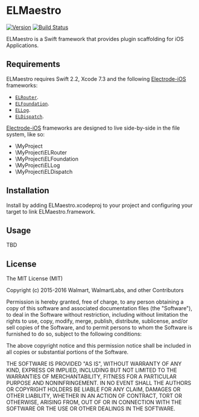 # ELMaestro 

[![Version](https://img.shields.io/badge/version-v1.1.2-blue.svg)](https://github.com/Electrode-iOS/ELMaestro/releases/latest)
[![Build Status](https://travis-ci.org/Electrode-iOS/ELMaestro.svg?branch=master)](https://travis-ci.org/Electrode-iOS/ELMaestro)

ELMaestro is a Swift framework that provides plugin scaffolding for iOS Applications.

## Requirements

ELMaestro requires Swift 2.2, Xcode 7.3 and the following [Electrode-iOS](https://github.com/Electrode-iOS/) frameworks:

- [`ELRouter`](https://github.com/Electrode-iOS/ELRouter).
- [`ELFoundation`](https://github.com/Electrode-iOS/ELFoundation).
- [`ELLog`](https://github.com/Electrode-iOS/ELLog).
- [`ELDispatch`](https://github.com/Electrode-iOS/ELDispatch).

[Electrode-iOS](https://github.com/Electrode-iOS/) frameworks are designed to live side-by-side in the file system, like so:

* \MyProject
* \MyProject\ELRouter
* \MyProject\ELFoundation
* \MyProject\ELLog
* \MyProject\ELDispatch

## Installation

Install by adding ELMaestro.xcodeproj to your project and configuring your target to link ELMaestro.framework.

## Usage

TBD

## License

The MIT License (MIT)

Copyright (c) 2015-2016 Walmart, WalmartLabs, and other Contributors

Permission is hereby granted, free of charge, to any person obtaining a copy
of this software and associated documentation files (the "Software"), to deal
in the Software without restriction, including without limitation the rights
to use, copy, modify, merge, publish, distribute, sublicense, and/or sell
copies of the Software, and to permit persons to whom the Software is
furnished to do so, subject to the following conditions:

The above copyright notice and this permission notice shall be included in all
copies or substantial portions of the Software.

THE SOFTWARE IS PROVIDED "AS IS", WITHOUT WARRANTY OF ANY KIND, EXPRESS OR
IMPLIED, INCLUDING BUT NOT LIMITED TO THE WARRANTIES OF MERCHANTABILITY,
FITNESS FOR A PARTICULAR PURPOSE AND NONINFRINGEMENT. IN NO EVENT SHALL THE
AUTHORS OR COPYRIGHT HOLDERS BE LIABLE FOR ANY CLAIM, DAMAGES OR OTHER
LIABILITY, WHETHER IN AN ACTION OF CONTRACT, TORT OR OTHERWISE, ARISING FROM,
OUT OF OR IN CONNECTION WITH THE SOFTWARE OR THE USE OR OTHER DEALINGS IN THE
SOFTWARE.
